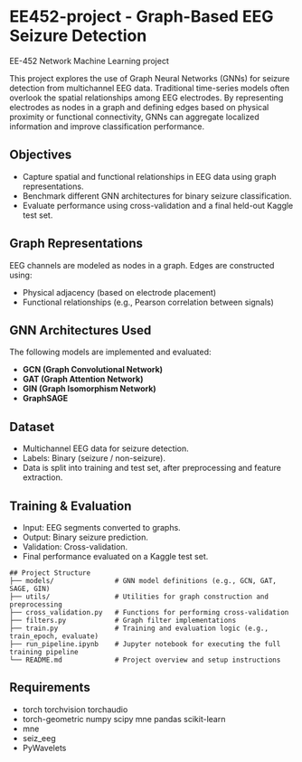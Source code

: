 # EE452-project - Graph-Based EEG Seizure Detection
EE-452 Network Machine Learning project

This project explores the use of Graph Neural Networks (GNNs) for seizure detection from multichannel EEG data. Traditional time-series models often overlook the spatial relationships among EEG electrodes. By representing electrodes as nodes in a graph and defining edges based on physical proximity or functional connectivity, GNNs can aggregate localized information and improve classification performance.

## Objectives

- Capture spatial and functional relationships in EEG data using graph representations.
- Benchmark different GNN architectures for binary seizure classification.
- Evaluate performance using cross-validation and a final held-out Kaggle test set.

## Graph Representations

EEG channels are modeled as nodes in a graph. Edges are constructed using:
- Physical adjacency (based on electrode placement)
- Functional relationships (e.g., Pearson correlation between signals)

## GNN Architectures Used

The following models are implemented and evaluated:
- **GCN (Graph Convolutional Network)**
- **GAT (Graph Attention Network)**
- **GIN (Graph Isomorphism Network)**
- **GraphSAGE**

## Dataset

- Multichannel EEG data for seizure detection.
- Labels: Binary (seizure / non-seizure).
- Data is split into training and test set, after preprocessing and feature extraction.

## Training & Evaluation

- Input: EEG segments converted to graphs.
- Output: Binary seizure prediction.
- Validation: Cross-validation.
- Final performance evaluated on a Kaggle test set.

```
## Project Structure
├── models/               # GNN model definitions (e.g., GCN, GAT, SAGE, GIN)
├── utils/                # Utilities for graph construction and preprocessing
├── cross_validation.py   # Functions for performing cross-validation
├── filters.py            # Graph filter implementations
├── train.py              # Training and evaluation logic (e.g., train_epoch, evaluate)
├── run_pipeline.ipynb    # Jupyter notebook for executing the full training pipeline
└── README.md             # Project overview and setup instructions
```

## Requirements

- torch torchvision torchaudio
- torch-geometric numpy scipy mne pandas scikit-learn
- mne
- seiz_eeg
- PyWavelets


